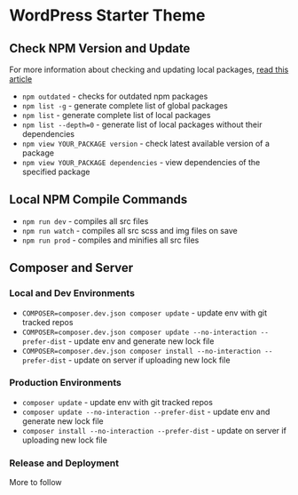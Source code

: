 # WordPress Starter Theme

## Check NPM Version and Update

For more information about checking and updating local packages, [read this article](https://flaviocopes.com/update-npm-dependencies/)

-   `npm outdated` - checks for outdated npm packages
-   `npm list -g` - generate complete list of global packages
-   `npm list` - generate complete list of local packages
-   `npm list --depth=0` - generate list of local packages without their dependencies
-   `npm view YOUR_PACKAGE version` - check latest available version of a package
-   `npm view YOUR_PACKAGE dependencies` - view dependencies of the specified package

## Local NPM Compile Commands

-   `npm run dev` - compiles all src files
-   `npm run watch` - compiles all src scss and img files on save
-   `npm run prod` - compiles and minifies all src files

## Composer and Server

### Local and Dev Environments

-   `COMPOSER=composer.dev.json composer update` - update env with git tracked repos
-   `COMPOSER=composer.dev.json composer update --no-interaction --prefer-dist` - update env and generate new lock file
-   `COMPOSER=composer.dev.json composer install --no-interaction --prefer-dist` - update on server if uploading new lock file

### Production Environments

-   `composer update` - update env with git tracked repos
-   `composer update --no-interaction --prefer-dist` - update env and generate new lock file
-   `composer install --no-interaction --prefer-dist` - update on server if uploading new lock file

### Release and Deployment

More to follow
